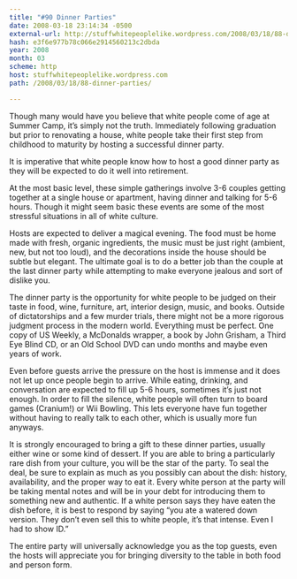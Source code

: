 ```yaml
---
title: "#90 Dinner Parties"
date: 2008-03-18 23:14:34 -0500
external-url: http://stuffwhitepeoplelike.wordpress.com/2008/03/18/88-dinner-parties/
hash: e3f6e977b78c066e2914560213c2dbda
year: 2008
month: 03
scheme: http
host: stuffwhitepeoplelike.wordpress.com
path: /2008/03/18/88-dinner-parties/

---
```


Though many would have you believe that white people come of age at Summer Camp, it’s simply not the truth.  Immediately following graduation but prior to renovating a house, white people take their first step from childhood to maturity by hosting a successful dinner party.

It is imperative that white people know how to host a good dinner party as they will be expected to do it well into retirement.

At the most basic level, these simple gatherings involve 3-6 couples getting together at a single house or apartment, having dinner and talking for 5-6 hours. Though it might seem basic these events are some of the most stressful situations in all of white culture.

Hosts are expected to deliver a magical evening. The food must be home made with fresh, organic ingredients, the music must be just right (ambient, new, but not too loud), and the decorations inside the house should be subtle but elegant.  The ultimate goal is to do a better job than the couple at the last dinner party while attempting to make everyone jealous and sort of dislike you.

The dinner party is the opportunity for white people to be judged on their taste in food, wine, furniture, art, interior design, music, and books.   Outside of dictatorships and a few murder trials, there might not be a more rigorous judgment process in the modern world.  Everything must be perfect.  One copy of US Weekly, a McDonalds wrapper, a book by John Grisham, a Third Eye Blind CD, or an Old School DVD can undo months and maybe even years of work.

Even before guests arrive the pressure on the host is immense and it does not let up once people begin to arrive.  While eating, drinking, and conversation are expected to fill up 5-6 hours, sometimes it’s just not enough.  In order to fill the silence, white people will often turn to board games (Cranium!) or Wii Bowling.  This lets everyone have fun together without having to really talk to each other, which is usually more fun anyways.

It is strongly encouraged to bring a gift to these dinner parties, usually either wine or some kind of dessert.  If you are able to bring a particularly rare dish from your culture, you will be the star of the party.  To seal the deal, be sure to explain as much as you possibly can about the dish: history, availability, and the proper way to eat it.  Every white person at the party will be taking mental notes and will be in your debt for introducing them to something new and authentic.  If a white person says they have eaten the dish before, it is best to respond by saying “you ate a watered down version.  They don’t even sell this to white people, it’s that intense. Even I had to show ID.”

The entire party will universally acknowledge you as the top guests, even the hosts will appreciate you for bringing diversity to the table in both food and person form.

       
